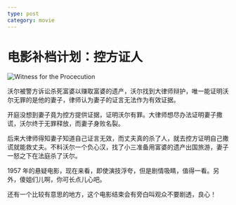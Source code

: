 ```yaml
---
type: post
category: movie
---
```


# 电影补档计划：控方证人

![Witness for the Procecution](https://img3.doubanio.com/view/photo/l/public/p2573117270.webp)

沃尔被警方诉讼杀死富婆以赚取富婆的遗产，沃尔找到大律师辩护，唯一能证明沃尔无罪的是他的妻子，律师认为妻子的证言无法作为有效证据。

开庭没想到妻子竟为控方提供证据，证明沃尔有罪。大律师想尽办法证明妻子撒谎，沃尔终于无罪释放，而妻子身败名裂。

后来大律师得知妻子知道自己证言无效，而丈夫真的杀了人，就去控方证明自己撒谎就能救丈夫。不料沃尔一个负心汉，找了小三准备用富婆的遗产出国旅游，妻子一怒之下在法庭杀了沃尔。

1957 年的悬疑电影，现在来看，即使演技浮夸，但是剧情吸睛，值得一看。另外，傻姐们儿啊，你可长点儿心吧。

还有一个比较有意思的地方，这个电影结束会有旁白叫观众不要剧透，良心！
